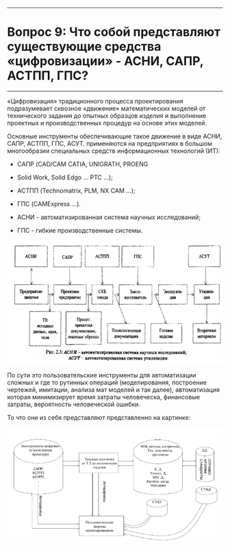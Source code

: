___
# Вопрос 9: Что собой представляют существующие средства «цифровизации» - АСНИ, САПР, АСТПП, ГПС?
___

«Цифровизация» традиционного процесса проектирования подразумевает сквозное «движение» математических моделей от технического задания до опытных образцов изделия и выполнение проектных и производственных процедур на основе этих моделей.

Основные инструменты обеспечивающие такое движение в виде АСНИ, САПР, АСТПП, ГПС, АСУТ. применяются на предприятиях в большом многообразии специальных средств информационных технологий (ИТ):
* САПР (CAD/CAM CATIA, UNIGRATH, PROENG
* Solid Work, Solid Edgo ... PTC ...);
* АСТПП (Technomatrix, PLM, NX CAM ...);
* ГПС (CAMExpress ...).

* АСНИ - автоматизированная система научных исследований;
* ГПС - гибкие производственные системы.

![logo](../resources/imgs/9-1.png)

По сути это пользовательские инструменты для автоматизации сложных и где то рутинных операций (моделирования, построение чертежей, имитации, анализа мат моделей и так далее), автоматизация которая минимизирует время затраты человеческа, финансовые затраты, вероятность человеческой ошибки.

То что они из себя представляют представленно на картинке:

![logo](../resources/imgs/9-2.png)
